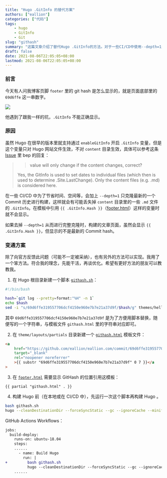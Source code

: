 ```yaml
---
title: "Hugo .GitInfo 的替代方案"
authors: ["eallion"]
categories: ["代码"]
tags:
    - hugo
    - GitInfo
    - Git
slug: "githash"
summary: "这篇文章介绍了替代Hugo .GitInfo的方法。对于一些CI/CD中使用--depth=1选项的情况，可能会导致在构建过程中丢失content目录中.md文件的.GitInfo。作者通过使用一个替代的字符串来解决这个问题，该字符串可以在模板文件githash.html中进行替换。作者希望有更好的方法可以与大家分享。"
draft: false
date: 2021-08-06T22:05:05+08:00
lastmod: 2021-08-06T22:05:05+08:00
---
```


### 前言

今天有人问我博客页脚 `footer` 里的 git hash 是怎么显示的，就是页面底部里的 `69d6ffe` 这一串数字。

![](/assets/images/posts/2021/08/footer.png)

他遇到了跟我一样的坑，`.GitInfo` 不能正确显示。

### 原因

虽然 Hugo 在很早的版本里就支持通过 `enableGitInfo` 开启 `.GitInfo` 变量，但是这个变量只对 Hugo 网站文件生效，不对 `content` 目录生效，具体可以参考这条 [Issue](https://github.com/gohugoio/hugo/issues/7310#issuecomment-633253085) 里 bep 的回复：

> > value will only change if the content changes, correct?
>
> Yes, the GitInfo is used to set dates to individual files (which then is used to determine .Site.LastChange). Only the content files (e.g. .md) is considered here.

在一些 CI/CD 中为了节省时间、空间等，会加上 `--depth=1` 只克隆最新的一个 Commit 历史进行构建，这样就会有可能丢失掉 `content` 目录里的一些 `.md` 文件的 `.GitInfo`。在模板中引用 `{{ .GitInfo.Hash }}`（[footer.html](https://github.com/eallion/eallion.com/blob/620b7b76804c864ac1f98bd997b482ac723ec112/themes/hello-friend/layouts/partials/footer.html#L58-L64)）这样的变量时就不会显示。

如果去掉 `--depth=1` 从而进行完整克隆时，构建的文章页面，虽然会显示 `{{ .GitInfo.Hash }}`，但显示的不是最新的 Commit hash。

### 变通方案

除了向官方反馈此问题（可能不一定被采纳），也有另外的方法可以实现。我用了一个笨方法。符合我的理念，先能干活，再谈优化。希望有更好方法的朋友可以教教我。

1. 在 Hugo 根目录新建一个脚本 [`githash.sh`](https://github.com/eallion/eallion.com/blob/fa9c9d0ed7a0db2e2c2967bb6e682debe48cac24/githash.sh)：

```bash
#!/bin/bash

hash=`git log --pretty=format:"%H" -n 1`
echo $hash
sed -i "s/69d6ffe319557706dcf4150e960e7b7e21a37d9f/$hash/g" themes/hello-friend/layouts/partials/githash.html
```

其中 `69d6ffe319557706dcf4150e960e7b7e21a37d9f` 是为了方便用脚本替换，随便写的一个字符串，与模板文件 `githash.html` 里的字符串对应即可。

2. 在 `theme/layouts/partials` 目录新建一个 [`githash.html`](https://github.com/eallion/eallion.com/blob/fa9c9d0ed7a0db2e2c2967bb6e682debe48cac24/themes/hello-friend/layouts/partials/githash.html) 模板文件：

```html
<a
    href="https://github.com/eallion/eallion.com/commit/69d6ffe319557706dcf4150e960e7b7e21a37d9f"
    target="_blank"
    rel="noopener noreferrer"
    >{{ substr "69d6ffe319557706dcf4150e960e7b7e21a37d9f" 0 7 }}</a
>
```

3. 在 [`footer.html`](https://github.com/eallion/eallion.com/blob/fa9c9d0ed7a0db2e2c2967bb6e682debe48cac24/themes/hello-friend/layouts/partials/footer.html#L49) 需要显示 GitHash 的位置引用这模板：

```
{{ partial "githash.html" . }}
```

4. 构建 Hugo 前（在本地或在 CI/CD 中），先运行一次这个脚本再构建 Hugo 。

```bash
bash githash.sh
hugo --cleanDestinationDir --forceSyncStatic --gc --ignoreCache --minify --enableGitInfo
```

GitHub Actions Workflows：

```diff
jobs:
  build-deploy:
    runs-on: ubuntu-18.04
    steps:
    ......
      - name: Build Hugo
        run: |
+         bash githash.sh
          hugo --cleanDestinationDir --forceSyncStatic --gc --ignoreCache --minify --enableGitInfo
    ......
```
